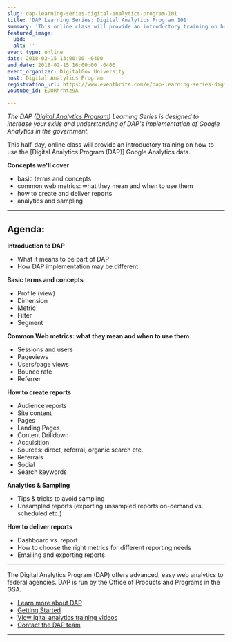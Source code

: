 ```yaml
---
slug: dap-learning-series-digital-analytics-program-101
title: 'DAP Learning Series: Digital Analytics Program 101'
summary: 'This online class will provide an introductory training on how to use Digital Analytics Program &#40;DAP&#41; google analytics data. '
featured_image: 
  uid: 
  alt: ''
event_type: online
date: 2018-02-15 13:00:00 -0400
end_date: 2018-02-15 16:00:00 -0400
event_organizer: DigitalGov University
host: Digital Analytics Program
registration_url: https://www.eventbrite.com/e/dap-learning-series-digital-analytics-program-101-registration-42540102592
youtube_id: EDURhrhtz9A

---
```


_The DAP ([Digital Analytics Program](https://www.digitalgov.gov/services/dap/)) Learning Series is designed to increase your skills and understanding of DAP's implementation of Google Analytics in the government._

This half-day, online class will provide an introductory training on how to use the [Digital Analytics Program (DAP)] Google Analytics data.

**Concepts we'll cover**

- basic terms and concepts 
- common web metrics: what they mean and when to use them
- how to create and deliver reports
- analytics and sampling

---

## Agenda:

**Introduction to DAP**

- What it means to be part of DAP
- How DAP implementation may be different

**Basic terms and concepts**

- Profile (view)
- Dimension
- Metric
- Filter
- Segment

**Common Web metrics: what they mean and when to use them**

- Sessions and users
- Pageviews
- Users/page views
- Bounce rate
- Referrer

**How to create reports**

- Audience reports
- Site content
- Pages
- Landing Pages
- Content Drilldown
- Acquisition
- Sources: direct, referral, organic search etc.
- Referrals
- Social
- Search keywords

**Analytics & Sampling**

- Tips & tricks to avoid sampling
- Unsampled reports (exporting unsampled reports on-demand vs. scheduled etc.)

**How to deliver reports**

- Dashboard vs. report
- How to choose the right metrics for different reporting needs
- Emailing and exporting reports

---

The Digital Analytics Program (DAP) offers advanced, easy web analytics to federal agencies. DAP is run by the Office of Products and Programs in the GSA.

- [Learn more about DAP](https://www.digitalgov.gov/services/dap/)
- [Getting Started](https://github.com/digital-analytics-program/gov-wide-code)
- [View igital analytics training videos](https://www.youtube.com/playlist?list=PLd9b-GuOJ3nFwlyvLFUtmDpYFKezhot8P)
- [Contact the DAP team](mailto:dap@support.digitalgov.gov)


---
